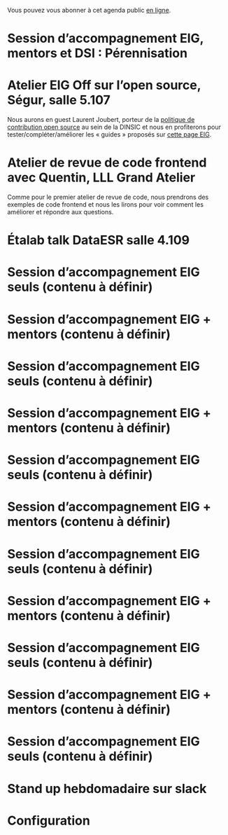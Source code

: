 Vous pouvez vous abonner à cet agenda public [en ligne](https://cloud.eig-forever.org/index.php/apps/calendar/p/5S4DP594PDIVTARU/EIG2018).


# Session d’accompagnement EIG, mentors et DSI : Pérennisation


# Atelier EIG Off sur l’open source, Ségur, salle 5.107

Nous aurons en guest Laurent Joubert, porteur de la [politique de
contribution open source](https://github.com/disic/politique-de-contribution-open-source/) au sein de la DINSIC et nous en profiterons
pour tester/compléter/améliorer les « guides » proposés sur [cette page
EIG](https://github.com/entrepreneur-interet-general/eig-link/blob/master/ouverture.org).


# Atelier de revue de code frontend avec Quentin, LLL Grand Atelier

Comme pour le premier atelier de revue de code, nous prendrons des
exemples de code frontend et nous les lirons pour voir comment les
améliorer et répondre aux questions.


# Étalab talk DataESR salle 4.109


# Session d’accompagnement EIG seuls (contenu à définir)


# Session d’accompagnement EIG + mentors (contenu à définir)


# Session d’accompagnement EIG seuls (contenu à définir)


# Session d’accompagnement EIG + mentors (contenu à définir)


# Session d’accompagnement EIG seuls (contenu à définir)


# Session d’accompagnement EIG + mentors (contenu à définir)


# Session d’accompagnement EIG seuls (contenu à définir)


# Session d’accompagnement EIG + mentors (contenu à définir)


# Session d’accompagnement EIG seuls (contenu à définir)


# Session d’accompagnement EIG + mentors (contenu à définir)


# Session d’accompagnement EIG seuls (contenu à définir)


# Stand up hebdomadaire sur slack


# Configuration

